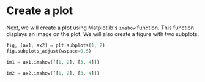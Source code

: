 # Create a plot

Next, we will create a plot using Matplotlib's `imshow` function. This function displays an image on the plot. We will also create a figure with two subplots.

```python
fig, (ax1, ax2) = plt.subplots(1, 2)
fig.subplots_adjust(wspace=0.5)

im1 = ax1.imshow([[1, 2], [3, 4]])

im2 = ax2.imshow([[1, 2], [3, 4]])
```
